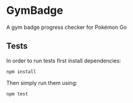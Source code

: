 # GymBadge
A gym badge progress checker for Pokémon Go

## Tests

In order to run tests first install dependencies:

```
npm install
```

Then simply run them using:

```
npm test
```